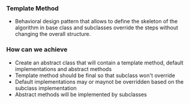 ### Template Method

* Behavioral design pattern that allows to define the skeleton of the algorithm in base class and subclasses override the steps without changing the overall structure.

### How can we achieve

* Create an abstract class that will contain a template method, default implementations and abstract methods
* Template method should be final so that subclass won't override
* Default implementations may or maynot be overridden based on the subclass implementation
* Abstract methods will be implemented by subclasses